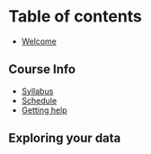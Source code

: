 # Table of contents

* [Welcome](README.md)

## Course Info <a id="welcome-1"></a>

* [Syllabus](welcome-1/syllabus.md)
* [Schedule](welcome-1/schedule.md)
* [Getting help](welcome-1/getting-help.md)

## Exploring your data <a id="welcome"></a>

